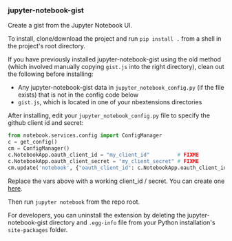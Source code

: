 ### jupyter-notebook-gist

Create a gist from the Jupyter Notebook UI.

To install, clone/download the project and run `pip install .` from a shell in the project's root directory.

If you have previously installed jupyter-notebook-gist using the old method (which involved manually copying `gist.js` into the
right directory), clean out the following before installing:

- Any jupyter-notebook-gist data in `jupyter_notebook_config.py` (if the file exists) that is not in the config code below
- `gist.js`, which is located in one of your nbextensions directories

After installing, edit your `jupyter_notebook_config.py` file to specify the github client id and secret:

```python
from notebook.services.config import ConfigManager
c = get_config()
cm = ConfigManager()
c.NotebookApp.oauth_client_id = "my_client_id"         # FIXME
c.NotebookApp.oauth_client_secret = "my_client_secret" # FIXME
cm.update('notebook', {"oauth_client_id": c.NotebookApp.oauth_client_id})
```

Replace the vars above with a working client_id / secret. You can create one
[here](https://github.com/settings/applications).

Then run `jupyter notebook` from the repo root.

For developers, you can uninstall the extension by deleting the jupyter-notebook-gist directory and `.egg-info` file from your
Python installation's `site-packages` folder.
